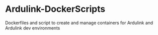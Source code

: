 # Ardulink-DockerScripts
Dockerfiles and script to create and manage containers for Ardulink and Ardulink dev environments
